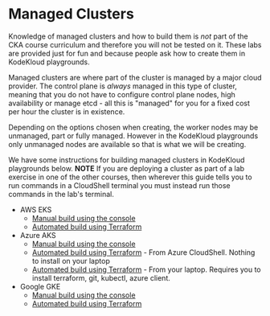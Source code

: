 # Managed Clusters

Knowledge of managed clusters and how to build them is *not* part of the CKA course curriculum and therefore you will not be tested on it. These labs are provided just for fun and because people ask how to create them in KodeKloud playgrounds.

Managed clusters are where part of the cluster is managed by a major cloud provider. The control plane is *always* managed in this type of cluster, meaning that you do not have to configure control plane nodes, high availability or manage etcd - all this is "managed" for you for a fixed cost per hour the cluster is in existence.

Depending on the options chosen when creating, the worker nodes may be unmanaged, part or fully managed. However in the KodeKloud playgrounds only unmanaged nodes are available so that is what we will be creating.

We have some instructions for building managed clusters in KodeKloud playgrounds below. **NOTE** If you are deploying a cluster as part of a lab exercise in one of the other courses, then wherever this guide tells you to run commands in a CloudShell terminal you must instead run those commands in the lab's terminal.

* AWS EKS
  * [Manual build using the console](./eks/console/README.md)
  * [Automated build using Terraform](https://github.com/kodekloudhub/amazon-elastic-kubernetes-service-course/blob/main/docs/playground.md)
* Azure AKS
  * [Manual build using the console](./aks/console/README.md)
  * [Automated build using Terraform](./aks/terraform/README.md) - From Azure CloudShell. Nothing to install on your laptop
  * [Automated build using Terraform](./aks/terraform_local/README.md) - From your laptop. Requires you to install terraform, git, kubectl, azure client.
* Google GKE
  * [Manual build using the console](./gke/console/README.md)
  * [Automated build using Terraform](./gke/terraform/README.md)
